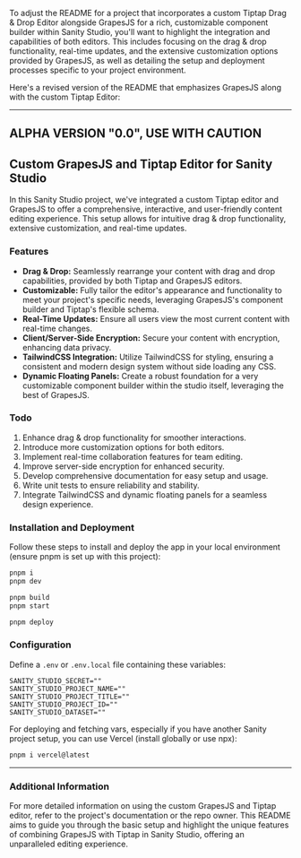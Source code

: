 To adjust the README for a project that incorporates a custom Tiptap Drag & Drop Editor alongside GrapesJS for a rich, customizable component builder within Sanity Studio, you'll want to highlight the integration and capabilities of both editors. This includes focusing on the drag & drop functionality, real-time updates, and the extensive customization options provided by GrapesJS, as well as detailing the setup and deployment processes specific to your project environment.

Here's a revised version of the README that emphasizes GrapesJS along with the custom Tiptap Editor:

---

## ALPHA VERSION "0.0", USE WITH CAUTION

## Custom GrapesJS and Tiptap Editor for Sanity Studio

In this Sanity Studio project, we've integrated a custom Tiptap editor and GrapesJS to offer a comprehensive, interactive, and user-friendly content editing experience. This setup allows for intuitive drag & drop functionality, extensive customization, and real-time updates.

### Features

- **Drag & Drop:** Seamlessly rearrange your content with drag and drop capabilities, provided by both Tiptap and GrapesJS editors.
- **Customizable:** Fully tailor the editor's appearance and functionality to meet your project's specific needs, leveraging GrapesJS's component builder and Tiptap's flexible schema.
- **Real-Time Updates:** Ensure all users view the most current content with real-time changes.
- **Client/Server-Side Encryption:** Secure your content with encryption, enhancing data privacy.
- **TailwindCSS Integration:** Utilize TailwindCSS for styling, ensuring a consistent and modern design system without side loading any CSS.
- **Dynamic Floating Panels:** Create a robust foundation for a very customizable component builder within the studio itself, leveraging the best of GrapesJS.

### Todo

1. Enhance drag & drop functionality for smoother interactions.
2. Introduce more customization options for both editors.
3. Implement real-time collaboration features for team editing.
4. Improve server-side encryption for enhanced security.
5. Develop comprehensive documentation for easy setup and usage.
6. Write unit tests to ensure reliability and stability.
7. Integrate TailwindCSS and dynamic floating panels for a seamless design experience.

### Installation and Deployment

Follow these steps to install and deploy the app in your local environment (ensure pnpm is set up with this project):

```zsh
pnpm i
pnpm dev

pnpm build
pnpm start

pnpm deploy
```

### Configuration

Define a `.env` or `.env.local` file containing these variables:

```plaintext
SANITY_STUDIO_SECRET=""
SANITY_STUDIO_PROJECT_NAME=""
SANITY_STUDIO_PROJECT_TITLE=""
SANITY_STUDIO_PROJECT_ID=""
SANITY_STUDIO_DATASET=""
```

For deploying and fetching vars, especially if you have another Sanity project setup, you can use Vercel (install globally or use npx):

```zsh
pnpm i vercel@latest
```

---

### Additional Information

For more detailed information on using the custom GrapesJS and Tiptap editor, refer to the project's documentation or the repo owner. This README aims to guide you through the basic setup and highlight the unique features of combining GrapesJS with Tiptap in Sanity Studio, offering an unparalleled editing experience.
